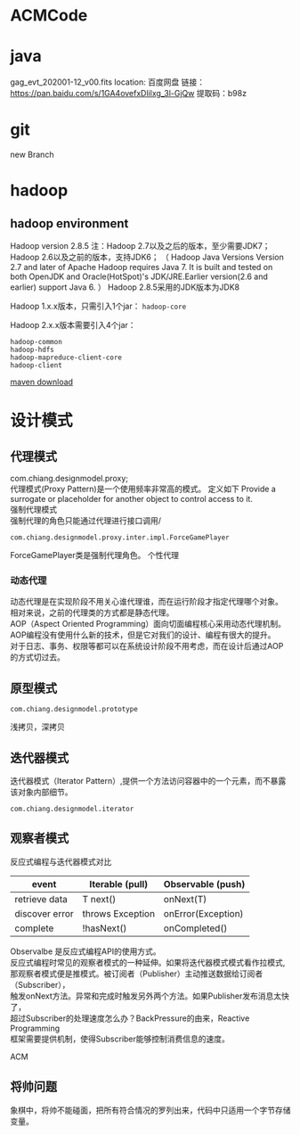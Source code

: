 # ACMCode
# java
gag_evt_202001-12_v00.fits 
location: 百度网盘 链接：https://pan.baidu.com/s/1GA4ovefxDlilxg_3l-GjQw 
提取码：b98z
# git
new Branch

# hadoop
## hadoop environment
Hadoop version 2.8.5
注：Hadoop 2.7以及之后的版本，至少需要JDK7；
  Hadoop 2.6以及之前的版本，支持JDK6；
（
Hadoop Java Versions
Version 2.7 and later of Apache Hadoop requires Java 7. It is built and tested on both OpenJDK and Oracle(HotSpot)'s JDK/JRE.Earlier version(2.6 and earlier) support Java 6.
）
Hadoop 2.8.5采用的JDK版本为JDK8  

Hadoop 1.x.x版本，只需引入1个jar：
```hadoop-core```

Hadoop 2.x.x版本需要引入4个jar：
```
hadoop-common
hadoop-hdfs
hadoop-mapreduce-client-core
hadoop-client
```

[maven download](https://mvnrepository.com/) 
# 设计模式
## 代理模式
com.chiang.designmodel.proxy;\
代理模式(Proxy Pattern)是一个使用频率非常高的模式。
定义如下
Provide a surrogate or placeholder for another object to control access to it.\
强制代理模式\
强制代理的角色只能通过代理进行接口调用/
```
com.chiang.designmodel.proxy.inter.impl.ForceGamePlayer
```
ForceGamePlayer类是强制代理角色。
个性代理 
### 动态代理
动态代理是在实现阶段不用关心谁代理谁，而在运行阶段才指定代理哪个对象。\
相对来说，之前的代理类的方式都是静态代理。\
AOP（Aspect Oriented Programming）面向切面编程核心采用动态代理机制。 \
AOP编程没有使用什么新的技术，但是它对我们的设计、编程有很大的提升。\
对于日志、事务、权限等都可以在系统设计阶段不用考虑，而在设计后通过AOP的方式切过去。


## 原型模式
```
com.chiang.designmodel.prototype
```
浅拷贝，深拷贝

## 迭代器模式
迭代器模式（Iterator Pattern）,提供一个方法访问容器中的一个元素，而不暴露该对象内部细节。


````
com.chiang.designmodel.iterator
````


## 观察者模式

反应式编程与迭代器模式对比

|event          |Iterable (pull)    |Observable (push)  |
----|----|----|
|retrieve data  |T next()           |onNext(T)          |
|discover error |throws Exception   |onError(Exception) |
|complete       |!hasNext()         |onCompleted()      |
Observalbe 是反应式编程API的使用方式。 \
反应式编程时常见的观察者模式的一种延伸。如果将迭代器模式模式看作拉模式,\
那观察者模式便是推模式。被订阅者（Publisher）主动推送数据给订阅者（Subscriber），\
触发onNext方法。异常和完成时触发另外两个方法。如果Publisher发布消息太快了，\
超过Subscriber的处理速度怎么办？BackPressure的由来，Reactive Programming\
框架需要提供机制，使得Subscriber能够控制消费信息的速度。

ACM
## 将帅问题
象棋中，将帅不能碰面，把所有符合情况的罗列出来，代码中只适用一个字节存储变量。


